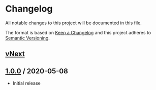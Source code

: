 # Changelog
All notable changes to this project will be documented in this file.

The format is based on [Keep a Changelog](http://keepachangelog.com/en/1.0.0/)
and this project adheres to [Semantic Versioning](http://semver.org/spec/v2.0.0.html).

## [vNext]

## [1.0.0] / 2020-05-08
- Initial release

[vNext]: https://github.com/ptr1120/Antlr4.CodeGenerator.Tool/compare/1.0.0...HEAD
[1.0.0]: https://github.com/ptr1120/Antlr4.CodeGenerator.Tool/tree/1.0.0